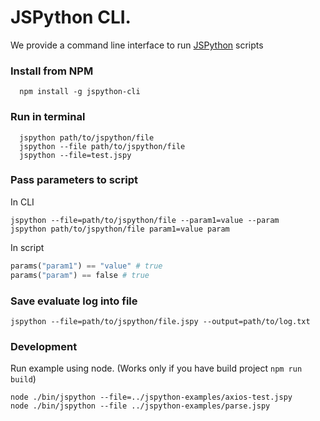 # JSPython CLI.

We provide a command line interface to run [JSPython](https://github.com/jspython-dev/jspython) scripts

### Install from NPM

```
  npm install -g jspython-cli
```

### Run in terminal
```
  jspython path/to/jspython/file
  jspython --file path/to/jspython/file
  jspython --file=test.jspy

```

### Pass parameters to script
In CLI
```
jspython --file=path/to/jspython/file --param1=value --param
jspython path/to/jspython/file param1=value param
```
In script
```py
params("param1") == "value" # true
params("param") == false # true
```

### Save evaluate log into file
```
jspython --file=path/to/jspython/file.jspy --output=path/to/log.txt
```

### Development
Run example using node. (Works only if you have build project `npm run build`)
```
node ./bin/jspython --file=../jspython-examples/axios-test.jspy
node ./bin/jspython --file ../jspython-examples/parse.jspy
```


